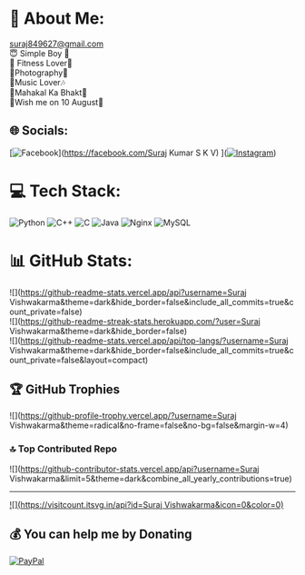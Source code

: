 # 💫 About Me:
suraj849627@gmail.com<br>😇 Simple Boy 🖤<br>💪 Fitness Lover💪<br>📸Photography📸<br>🎵Music Lover🎶<br>🙏Mahakal Ka Bhakt🙏<br>👑Wish me on 10 August🎂


## 🌐 Socials:
[![Facebook](https://img.shields.io/badge/Facebook-%231877F2.svg?logo=Facebook&logoColor=white)](https://facebook.com/Suraj Kumar S K V) ]([![Instagram](https://img.shields.io/badge/Instagram-%23E4405F.svg?logo=Instagram&logoColor=white)](https://instagram.com/suryavishwakarma668)) 

# 💻 Tech Stack:
![Python](https://img.shields.io/badge/python-3670A0?style=for-the-badge&logo=python&logoColor=ffdd54) ![C++](https://img.shields.io/badge/c++-%2300599C.svg?style=for-the-badge&logo=c%2B%2B&logoColor=white) ![C](https://img.shields.io/badge/c-%2300599C.svg?style=for-the-badge&logo=c&logoColor=white) ![Java](https://img.shields.io/badge/java-%23ED8B00.svg?style=for-the-badge&logo=openjdk&logoColor=white) ![Nginx](https://img.shields.io/badge/nginx-%23009639.svg?style=for-the-badge&logo=nginx&logoColor=white) ![MySQL](https://img.shields.io/badge/mysql-4479A1.svg?style=for-the-badge&logo=mysql&logoColor=white)
# 📊 GitHub Stats:
![](https://github-readme-stats.vercel.app/api?username=Suraj Vishwakarma&theme=dark&hide_border=false&include_all_commits=true&count_private=false)<br/>
![](https://github-readme-streak-stats.herokuapp.com/?user=Suraj Vishwakarma&theme=dark&hide_border=false)<br/>
![](https://github-readme-stats.vercel.app/api/top-langs/?username=Suraj Vishwakarma&theme=dark&hide_border=false&include_all_commits=true&count_private=false&layout=compact)

## 🏆 GitHub Trophies
![](https://github-profile-trophy.vercel.app/?username=Suraj Vishwakarma&theme=radical&no-frame=false&no-bg=false&margin-w=4)

### 🔝 Top Contributed Repo
![](https://github-contributor-stats.vercel.app/api?username=Suraj Vishwakarma&limit=5&theme=dark&combine_all_yearly_contributions=true)

---
[![](https://visitcount.itsvg.in/api?id=Suraj Vishwakarma&icon=0&color=0)](https://visitcount.itsvg.in)

  ## 💰 You can help me by Donating
  [![PayPal](https://img.shields.io/badge/PayPal-00457C?style=for-the-badge&logo=paypal&logoColor=white)](https://paypal.me/suraj849627@gmail.com) 

  
<!-- Proudly created with GPRM ( https://gprm.itsvg.in ) -->
